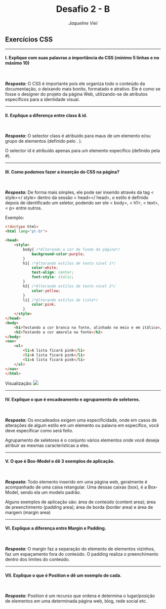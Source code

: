 <h1 align="center">Desafio 2 - B</h1>
<h6 align="center">Jaqueline Viel</h6>

## Exercícios CSS

---
#### **I.** Explique com suas palavras a importância do CSS (mínimo 5 linhas e no máximo 10)
<br/>

***Resposta:*** O CSS é importante pois ele organiza todo o conteúdo da documentação, o deixando mais bonito, formatado e atrativo. Ele é como se fosse o designer do projeto da página Web, utilizando-se de atributos específicos para a identidade visual.

---
#### **II.** Explique a diferença entre class & id.
<br/>

***Resposta:*** O selector class é atribuído para maus de um elemento e/ou grupo de elementos (definido pelo . ).

O selector id é atribuído apenas para um elemento específico (definido pela #).


---
#### **III.** Como podemos fazer a inserção do CSS na página?
<br/>

***Resposta:*** De forma mais simples, ele pode ser inserido através da tag < style></ style> dentro da sessão < head></ head>, o estilo é definido depois de identificado um seletor, podendo ser ele < body>, < h1>, < text>, < p> entre outros.

Exemplo:

```html
<!doctype html>
<html lang="pt-br">

<head>
    <style>
        body{ /*Alterando a cor de fundo da página*/
            background-color:purple;
        }
        h1{ /*Alterando estilos de texto nível 1*/
            color:white;
            text-align: center;
            font-style: italic;
        }
        h2{ /*Alterando estilos de texto nível 2*/
            color:yellow;
        }
        li{ /*Alterando estilos de lista*/
            color:pink;
        }
    </style>
</head>
<body>
    <h1>Testando a cor branca na fonte, alinhado no meio e em itálico</h1>
    <h2>Testando a cor amarela na fonte</h2>
</body>
<nav>
    <ul>
        <li>A lista ficará pink</li>
        <li>A lista ficará pink</li>
        <li>A lista ficará pink</li>
    </ul>
</nav>
</html>
```
Visualização:
<img src="https://ik.imagekit.io/zo6fhpfjl5f/ex.c_qhtGUJDF6n3R.png?ik-sdk-version=javascript-1.4.3&updatedAt=1646969627486">

---
#### **IV.** Explique o que é encadeamento e agrupamento de seletores.
<br/>

***Resposta:*** Os encadeados exigem uma especificidade, onde em casos de alterações de algum estilo em um elemento ou palavra em específico, você deve especificar como será feito.

Agrupamento de seletores é o conjunto vários elementos onde você deseja atribuir as mesmas características a eles.


---
#### **V.** O que é Box-Model e dê 3 exemplos de aplicação.
<br/>

***Resposta:*** Todo elemento inserido em uma página web, geralmente é acompanhado de uma caixa retangular.
Uma dessas caixas (box), é a Box-Model, sendo ela um modelo padrão.

Alguns exemplos de aplicação são:  área de conteúdo (content area); área de preenchimento (padding area); área de borda (border area) e área de margem (margin area) 


---
#### **VI.** Explique a diferença entre Margin e Padding.
<br/>

***Resposta:*** O margin faz a separação do elemento de elementos vizinhos, faz um espaçamento fora do conteúdo.
O padding realiza o preenchimento dentro dos limites do conteúdo.

---
#### **VII.** Explique o que é Position e dê um exemplo de cada.
<br/>

***Resposta:*** Position é um recurso que ordena e determina o lugar/posição de elementos em uma determinada página web, blog, rede social etc.